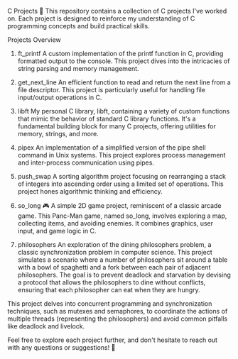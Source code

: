 C Projects
🚀 This repository contains a collection of C projects I've worked on. Each project is designed to reinforce my understanding of C programming concepts and build practical skills.

Projects Overview
1. ft_printf
A custom implementation of the printf function in C, providing formatted output to the console. This project dives into the intricacies of string parsing and memory management.

2. get_next_line
An efficient function to read and return the next line from a file descriptor. This project is particularly useful for handling file input/output operations in C.

3. libft
My personal C library, libft, containing a variety of custom functions that mimic the behavior of standard C library functions. It's a fundamental building block for many C projects, offering utilities for memory, strings, and more.

4. pipex
An implementation of a simplified version of the pipe shell command in Unix systems. This project explores process management and inter-process communication using pipes.

5. push_swap
A sorting algorithm project focusing on rearranging a stack of integers into ascending order using a limited set of operations. This project hones algorithmic thinking and efficiency.

6. so_long
🎮 A simple 2D game project, reminiscent of a classic arcade game. This Panc-Man game, named so_long, involves exploring a map, collecting items, and avoiding enemies. It combines graphics, user input, and game logic in C.

7. philosophers
An exploration of the dining philosophers problem, a classic synchronization problem in computer science. This project simulates a scenario where a number of philosophers sit around a table with a bowl of spaghetti and a fork between each pair of adjacent philosophers. The goal is to prevent deadlock and starvation by devising a protocol that allows the philosophers to dine without conflicts, ensuring that each philosopher can eat when they are hungry.

This project delves into concurrent programming and synchronization techniques, such as mutexes and semaphores, to coordinate the actions of multiple threads (representing the philosophers) and avoid common pitfalls like deadlock and livelock.

Feel free to explore each project further, and don't hesitate to reach out with any questions or suggestions! 🌟
